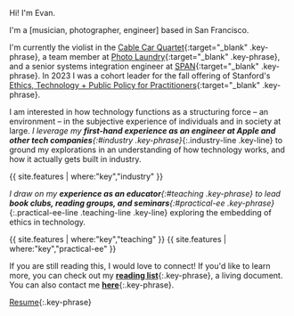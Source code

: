 Hi! I'm Evan.

I'm a [musician, photographer, engineer] based in San Francisco.

I'm currently the violist in the [Cable Car Quartet](/music){:target="_blank" .key-phrase}, a team member at [Photo Laundry](https://www.instagram.com/photolaundrysf/){:target="_blank" .key-phrase}, and a senior systems integration engineer at [SPAN](https://www.span.io){:target="_blank" .key-phrase}. In 2023 I was a cohort leader for the fall offering of Stanford's [ Ethics, Technology + Public Policy for Practitioners](https://online.stanford.edu/courses/soe-xetech0001-ethics-technology-public-policy-practitioners){:target="_blank" .key-phrase}.

I am interested in how technology functions as a structuring force – an environment – in the subjective experience of individuals and in society at large. _I leverage my **first-hand experience as an engineer at Apple and other tech companies**{:#industry .key-phrase}_{:.industry-line .key-line} to ground my explorations in an understanding of how technology works, and how it actually gets built in industry.

{{ site.features | where:"key","industry" }}

_I draw on my **experience as an educator**{:#teaching .key-phrase} to lead **book clubs, reading groups, and seminars**{:#practical-ee .key-phrase}_{:.practical-ee-line .teaching-line .key-line} exploring the embedding of ethics in technology.

{{ site.features | where:"key","teaching" }}
{{ site.features | where:"key","practical-ee" }}

If you are still reading this, I would love to connect! If you'd like to learn more, you can check out my **[reading list](https://www.notion.so/evandorsky/Media-Technology-Ethics-Reading-List-0b0313d881a94612bf6bbc344b7e07ec)**{:.key-phrase}, a living document. You can also contact me [**here**](mailto:evan.dorsky@gmail.com){:.key-phrase}.

[Resume](../assets/file/Dorsky_Resume.pdf){:.key-phrase}
